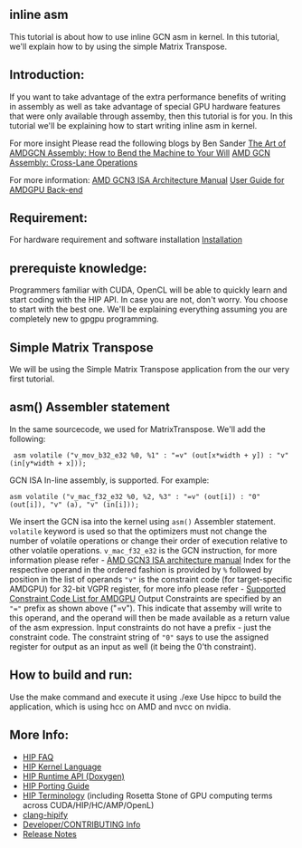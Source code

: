 ## inline asm  ###

This tutorial is about how to use inline GCN asm in kernel. In this tutorial, we'll explain how to by using the simple Matrix Transpose.

## Introduction:

If you want to take advantage of the extra performance benefits of writing in assembly as well as take advantage of special GPU hardware features that were only available through assemby, then this tutorial is for you. In this tutorial we'll be explaining how to start writing inline asm in kernel.

For more insight Please read the following blogs by Ben Sander
[The Art of AMDGCN Assembly: How to Bend the Machine to Your Will](gpuopen.com/amdgcn-assembly)
[AMD GCN Assembly: Cross-Lane Operations](http://gpuopen.com/amd-gcn-assembly-cross-lane-operations/)

For more information:
[AMD GCN3 ISA Architecture Manual](http://gpuopen.com/compute-product/amd-gcn3-isa-architecture-manual/)
[User Guide for AMDGPU Back-end](llvm.org/docs/AMDGPUUsage.html)

## Requirement:
For hardware requirement and software installation [Installation](https://github.com/ROCm-Developer-Tools/HIP/INSTALL.md)

## prerequiste knowledge:

Programmers familiar with CUDA, OpenCL will be able to quickly learn and start coding with the HIP API. In case you are not, don't worry. You choose to start with the best one. We'll be explaining everything assuming you are completely new to gpgpu programming.

## Simple Matrix Transpose

We will be using the Simple Matrix Transpose application from the our very first tutorial.

## asm() Assembler statement

In the same sourcecode, we used for MatrixTranspose. We'll add the following:

`  asm volatile ("v_mov_b32_e32 %0, %1" : "=v" (out[x*width + y]) : "v" (in[y*width + x]));                    `

GCN ISA In-line assembly, is supported. For example:

```
asm volatile ("v_mac_f32_e32 %0, %2, %3" : "=v" (out[i]) : "0"(out[i]), "v" (a), "v" (in[i]));
```

We insert the GCN isa into the kernel using `asm()` Assembler statement.
`volatile` keyword is used so that the optimizers must not change the number of volatile operations or change their order of execution relative to other volatile operations.
`v_mac_f32_e32` is the GCN instruction, for more information please refer - [AMD GCN3 ISA architecture manual](http://gpuopen.com/compute-product/amd-gcn3-isa-architecture-manual/)
Index for the respective operand in the ordered fashion is provided by `%` followed by position in the list of operands
`"v"` is the constraint code (for target-specific AMDGPU) for 32-bit VGPR register, for more info please refer - [Supported Constraint Code List for AMDGPU](https://llvm.org/docs/LangRef.html#supported-constraint-code-list)
Output Constraints are specified by an `"="` prefix as shown above ("=v"). This indicate that assemby will write to this operand, and the operand will then be made available as a return value of the asm expression. Input constraints do not have a prefix - just the constraint code. The constraint string of `"0"` says to use the assigned register for output as an input as well (it being the 0'th constraint).

## How to build and run:
Use the make command and execute it using ./exe
Use hipcc to build the application, which is using hcc on AMD and nvcc on nvidia.


## More Info:
- [HIP FAQ](https://github.com/ROCm-Developer-Tools/HIP/docs/markdown/hip_faq.md)
- [HIP Kernel Language](https://github.com/ROCm-Developer-Tools/HIP/docs/markdown/hip_kernel_language.md)
- [HIP Runtime API (Doxygen)](http://rocm-developer-tools.github.io/HIP)
- [HIP Porting Guide](https://github.com/ROCm-Developer-Tools/HIP/docs/markdown/hip_porting_guide.md)
- [HIP Terminology](https://github.com/ROCm-Developer-Tools/HIP/docs/markdown/hip_terms.md) (including Rosetta Stone of GPU computing terms across CUDA/HIP/HC/AMP/OpenL)
- [clang-hipify](https://github.com/ROCm-Developer-Tools/HIP/clang-hipify/README.md)
- [Developer/CONTRIBUTING Info](https://github.com/ROCm-Developer-Tools/HIP/CONTRIBUTING.md)
- [Release Notes](https://github.com/ROCm-Developer-Tools/HIP/RELEASE.md)
